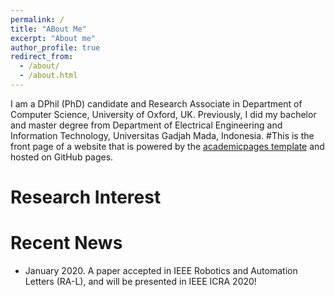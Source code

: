 ```yaml
---
permalink: /
title: "ABout Me"
excerpt: "About me"
author_profile: true
redirect_from: 
  - /about/
  - /about.html
---
```


I am a DPhil (PhD) candidate and Research Associate in Department of Computer Science, University of Oxford, UK. Previously, I did my bachelor and master degree from Department of Electrical Engineering and Information Technology, Universitas Gadjah Mada, Indonesia.
#This is the front page of a website that is powered by the [academicpages template](https://github.com/academicpages/academicpages.github.io) and hosted on GitHub pages.

Research Interest
======


Recent News
======
* January 2020. A paper accepted in IEEE Robotics and Automation Letters (RA-L), and will be presented in IEEE ICRA 2020!

